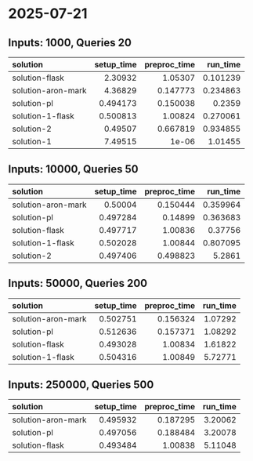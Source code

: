 # 2025-07-21

## Inputs: 1000, Queries 20

| solution           |   setup_time |   preproc_time |   run_time |
|:-------------------|-------------:|---------------:|-----------:|
| solution-flask     |     2.30932  |       1.05307  |   0.101239 |
| solution-aron-mark |     4.36829  |       0.147773 |   0.234863 |
| solution-pl        |     0.494173 |       0.150038 |   0.2359   |
| solution-1-flask   |     0.500813 |       1.00824  |   0.270061 |
| solution-2         |     0.49507  |       0.667819 |   0.934855 |
| solution-1         |     7.49515  |       1e-06    |   1.01455  |

## Inputs: 10000, Queries 50

| solution           |   setup_time |   preproc_time |   run_time |
|:-------------------|-------------:|---------------:|-----------:|
| solution-aron-mark |     0.50004  |       0.150444 |   0.359964 |
| solution-pl        |     0.497284 |       0.14899  |   0.363683 |
| solution-flask     |     0.497717 |       1.00836  |   0.37756  |
| solution-1-flask   |     0.502028 |       1.00844  |   0.807095 |
| solution-2         |     0.497406 |       0.498823 |   5.2861   |

## Inputs: 50000, Queries 200

| solution           |   setup_time |   preproc_time |   run_time |
|:-------------------|-------------:|---------------:|-----------:|
| solution-aron-mark |     0.502751 |       0.156324 |    1.07292 |
| solution-pl        |     0.512636 |       0.157371 |    1.08292 |
| solution-flask     |     0.493028 |       1.00834  |    1.61822 |
| solution-1-flask   |     0.504316 |       1.00849  |    5.72771 |

## Inputs: 250000, Queries 500

| solution           |   setup_time |   preproc_time |   run_time |
|:-------------------|-------------:|---------------:|-----------:|
| solution-aron-mark |     0.495932 |       0.187295 |    3.20062 |
| solution-pl        |     0.497056 |       0.188484 |    3.20078 |
| solution-flask     |     0.493484 |       1.00838  |    5.11048 |